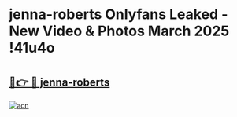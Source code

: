 # jenna-roberts Onlyfans Leaked - New Video & Photos March 2025 !41u4o

# <h2><a href="https://9653b1.iuczelnia.edu.pl?title=jenna-roberts&ref=41u4o">🔗👉 🔴 jenna-roberts</a></h2>

[![acn](https://github.com/user-attachments/assets/0f9c940e-d8b0-45ae-aac7-cd30a18b3e1c)](https://9653b1.iuczelnia.edu.pl?title=jenna-roberts&ref=41u4o)

